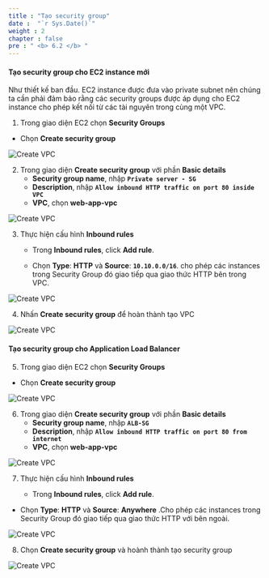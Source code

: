 ```yaml
---
title : "Tạo security group"
date :  "`r Sys.Date()`" 
weight : 2
chapter : false
pre : " <b> 6.2 </b> "
---
```


#### Tạo security group cho EC2 instance mới

Như thiết kế ban đầu. EC2 instance được đưa vào private subnet nên chúng ta cần phải đảm bảo rằng các security groups được áp dụng cho EC2 instance cho phép kết nối từ các tài nguyên trong cùng một VPC.

1. Trong giao diện EC2 chọn **Security Groups**
-  Chọn **Create security group**

![Create VPC](/images/6/create-sg/001.png?featherlight=false&width=90pc)

2. Trong giao diện **Create security group** với phần **Basic details**
   - **Security group name**, nhập **```Private server - SG```**
   - **Description**, nhập **```Allow inbound HTTP traffic on port 80 inside VPC```**
   - **VPC**, chọn **web-app-vpc**

![Create VPC](/images/6/create-sg/002.png?featherlight=false&width=90pc)

3. Thực hiện cấu hình **Inbound rules**

   - Trong **Inbound rules**, click **Add rule**.

   - Chọn **Type**: **HTTP** và **Source**: **```10.10.0.0/16```**. cho phép các instances trong Security Group đó giao tiếp qua giao thức HTTP bên trong VPC.

![Create VPC](/images/6/create-sg/003.png?featherlight=false&width=90pc)


4. Nhấn **Create security group** để hoàn thành tạo VPC

![Create VPC](/images/6/create-sg/004.png?featherlight=false&width=90pc)

#### Tạo security group cho Application Load Balancer 

5. Trong giao diện EC2 chọn **Security Groups**
-  Chọn **Create security group**

![Create VPC](/images/6/create-sg/001.png?featherlight=false&width=90pc)

6. Trong giao diện **Create security group** với phần **Basic details**
   - **Security group name**, nhập **```ALB-SG```**
   - **Description**, nhập **```Allow inbound HTTP traffic on port 80 from internet```**
   - **VPC**, chọn **web-app-vpc**

![Create VPC](/images/6/create-sg/006.png?featherlight=false&width=90pc)

7. Thực hiện cấu hình **Inbound rules**

   - Trong **Inbound rules**, click **Add rule**.

  - Chọn **Type**: **HTTP** và **Source**: **Anywhere** .Cho phép các instances trong Security Group đó giao tiếp qua giao thức HTTP với bên ngoài.

![Create VPC](/images/6/create-sg/007.png?featherlight=false&width=90pc)

8. Chọn **Create security group** và hoành thành tạo security group

![Create VPC](/images/6/create-sg/008.png?featherlight=false&width=90pc)
